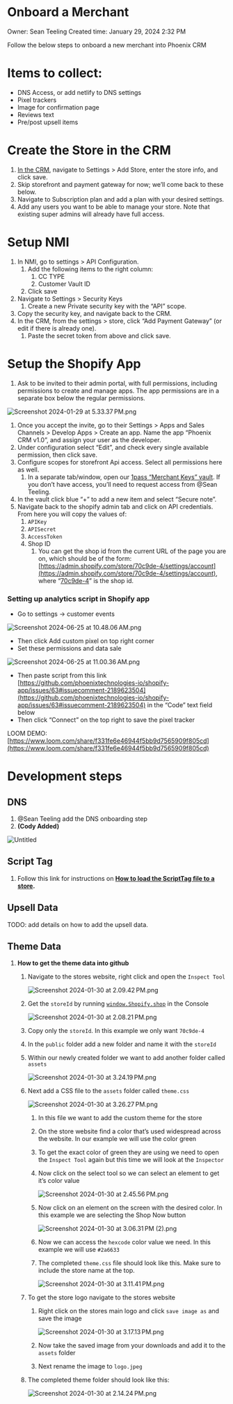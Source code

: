 # Onboard a Merchant

Owner: Sean Teeling
Created time: January 29, 2024 2:32 PM

Follow the below steps to onboard a new merchant into Phoenix CRM

# Items to collect:

- DNS Access, or add netlify to DNS settings
- Pixel trackers
- Image for confirmation page
- Reviews text
- Pre/post upsell items

# Create the Store in the CRM

1. [In the CRM](https://phoenix-portal.netlify.app/), navigate to Settings > Add Store, enter the store info, and click save. 
2. Skip storefront and payment gateway for now; we’ll come back to these below.
3. Navigate to Subscription plan and add a plan with your desired settings.
4. Add any users you want to be able to manage your store. Note that existing super admins will already have full access.

# Setup NMI

1. In NMI, go to settings > API Configuration.
    1. Add the following items to the right column:
        1. CC TYPE
        2. Customer Vault ID
    2. Click save
2. Navigate to Settings > Security Keys
    1. Create a new Private security key with the “API” scope.
3. Copy the security key, and navigate back to the CRM.
4. In the CRM, from the settings > store, click “Add Payment Gateway” (or edit if there is already one).
    1. Paste the secret token from above and click save.

# Setup the Shopify App

1. Ask to be invited to their admin portal, with full permissions, including permissions to create and manage apps. The app permissions are in a separate box below the regular permissions.

![Screenshot 2024-01-29 at 5.33.37 PM.png](Onboard%20a%20Merchant%20ad1913ad00c84fd4ba5beea8bb929a4c/Screenshot_2024-01-29_at_5.33.37_PM.png)

1. Once you accept the invite, go to their Settings > Apps and Sales Channels > Develop Apps > Create an app. Name the app “Phoenix CRM v1.0”, and assign your user as the developer.
2. Under configuration select “Edit”, and check every single available permission, then click save.
3. Configure scopes for storefront Api access. Select all permissions here as well.
    1. In a separate tab/window, open our [1pass “Merchant Keys” vault](https://phoenixtechnologies.1password.com/signin?landing-page=%2Fvaults%2Fev4g55dxftz3ptp6chnszgvndy%2Fallitems%2Fyrxvtkqpubkvdhfm4shp43dlam). If you don’t have access, you’ll need to request access from @Sean Teeling.
4. In the vault click blue “+” to add a new item and select “Secure note”. 
5. Navigate back to the shopify admin tab and click on API credentials. From here you will copy the values of:
    1. `APIKey`
    2. `APISecret`
    3. `AccessToken`
    4. Shop ID
        1. You can get the shop id from the current URL of the page you are on, which should be of the form: [https://admin.shopify.com/store/70c9de-4/settings/account](https://admin.shopify.com/store/70c9de-4/settings/account), where “[70c9de-4](https://admin.shopify.com/store/70c9de-4/settings/account)” is the shop id.

### Setting up analytics script in Shopify app

- Go to settings → customer events

![Screenshot 2024-06-25 at 10.48.06 AM.png](Onboard%20a%20Merchant%20ad1913ad00c84fd4ba5beea8bb929a4c/Screenshot_2024-06-25_at_10.48.06_AM.png)

- Then click Add custom pixel on top right corner
- Set these permissions and data sale

![Screenshot 2024-06-25 at 11.00.36 AM.png](Onboard%20a%20Merchant%20ad1913ad00c84fd4ba5beea8bb929a4c/Screenshot_2024-06-25_at_11.00.36_AM.png)

- Then paste script from this link [https://github.com/phoenixtechnologies-io/shopify-app/issues/63#issuecomment-2189623504](https://github.com/phoenixtechnologies-io/shopify-app/issues/63#issuecomment-2189623504) in the “Code” text field below
- Then click “Connect” on the top right to save the pixel tracker

LOOM DEMO: [https://www.loom.com/share/f331fe6e46944f5bb9d7565909f805cd](https://www.loom.com/share/f331fe6e46944f5bb9d7565909f805cd) 

# Development steps

## DNS

1. @Sean Teeling add the DNS onboarding step
2. **(Cody Added)**

![Untitled](Onboard%20a%20Merchant%20ad1913ad00c84fd4ba5beea8bb929a4c/Untitled.png)

## Script Tag

1. Follow this link for instructions on **[How to load the ScriptTag file to a store](https://github.com/phoenixtechnologies-io/storefront-ui/blob/main/docs/Shopify-ScriptTag.md).** 

## Upsell Data

TODO: add details on how to add the upsell data.

## Theme Data

1. **How to get the theme data into github**
    1. Navigate to the stores website, right click and open the `Inspect Tool` 
        
        ![Screenshot 2024-01-30 at 2.09.42 PM.png](Onboard%20a%20Merchant%20ad1913ad00c84fd4ba5beea8bb929a4c/Screenshot_2024-01-30_at_2.09.42_PM.png)
        
    2. Get the `storeId` by running [`window.Shopify.shop`](http://window.Shopify.shop) in the Console
        
        ![Screenshot 2024-01-30 at 2.08.21 PM.png](Onboard%20a%20Merchant%20ad1913ad00c84fd4ba5beea8bb929a4c/Screenshot_2024-01-30_at_2.08.21_PM.png)
        
    3. Copy only the `storeId`. In this example we only want `70c9de-4` 
    4. In the `public` folder add a new folder and name it with the `storeId`
    5. Within our newly created folder we want to add another folder called `assets`
        
        ![Screenshot 2024-01-30 at 3.24.19 PM.png](Onboard%20a%20Merchant%20ad1913ad00c84fd4ba5beea8bb929a4c/Screenshot_2024-01-30_at_3.24.19_PM.png)
        
    6. Next add a CSS file to the `assets` folder called `theme.css` 
        
        ![Screenshot 2024-01-30 at 3.26.27 PM.png](Onboard%20a%20Merchant%20ad1913ad00c84fd4ba5beea8bb929a4c/Screenshot_2024-01-30_at_3.26.27_PM.png)
        
        1. In this file we want to add the custom theme for the store
        2. On the store website find a color that’s used widespread across the website. In our example we will use the color green
        3. To get the exact color of green they are using we need to open the `Inspect Tool` again but this time we will look at the `Inspector`
        4. Now click on the select tool so we can select an element to get it’s color value
            
            ![Screenshot 2024-01-30 at 2.45.56 PM.png](Onboard%20a%20Merchant%20ad1913ad00c84fd4ba5beea8bb929a4c/Screenshot_2024-01-30_at_2.45.56_PM.png)
            
        5. Now click on an element on the screen with the desired color. In this example we are selecting the Shop Now button
            
            ![Screenshot 2024-01-30 at 3.06.31 PM (2).png](Onboard%20a%20Merchant%20ad1913ad00c84fd4ba5beea8bb929a4c/Screenshot_2024-01-30_at_3.06.31_PM_(2).png)
            
        6. Now we can access the `hexcode` color value we need. In this example we will use `#2a6633`
        7. The completed `theme.css` file should look like this. Make sure to include the store name at the top. 
            
            ![Screenshot 2024-01-30 at 3.11.41 PM.png](Onboard%20a%20Merchant%20ad1913ad00c84fd4ba5beea8bb929a4c/Screenshot_2024-01-30_at_3.11.41_PM.png)
            
    7. To get the store logo navigate to the stores website 
        1. Right click on the stores main logo and click `save image as` and save the image
            
            ![Screenshot 2024-01-30 at 3.17.13 PM.png](Onboard%20a%20Merchant%20ad1913ad00c84fd4ba5beea8bb929a4c/Screenshot_2024-01-30_at_3.17.13_PM.png)
            
        2. Now take the saved image from your downloads and add it to the `assets` folder
        3. Next rename the image to `logo.jpeg`
    8. The completed theme folder should look like this: 
        
        ![Screenshot 2024-01-30 at 2.14.24 PM.png](Onboard%20a%20Merchant%20ad1913ad00c84fd4ba5beea8bb929a4c/Screenshot_2024-01-30_at_2.14.24_PM.png)